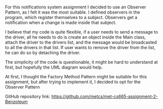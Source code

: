 ﻿


For this notifications system assignment I decided to use an Observer Pattern, as I felt it was the most suitable. I defined observers in the program, which register themselves to a subject. Observers get a notification when a change is made inside that subject.

 I believe that my code is quite flexible, if  a user needs to send a message to the driver, all he needs to do is create an object inside the Main class, attach the driver to the drivers list, and the message would be broadcasted to all the drivers in that list. If user wants to remove the driver from the list, he can do so by detaching the driver.

 The simplicity of the code is questionable, it might be hard to understand at first, but hopefully the UML diagram would help.

  At first, I thought the Factory Method Pattern might be suitable for this assignment, but after trying to implement it, I decided to opt for the Observer Pattern

GitHub repository link:
https://github.com/metcs/met-cs665-assignment-2-Benzoleum
